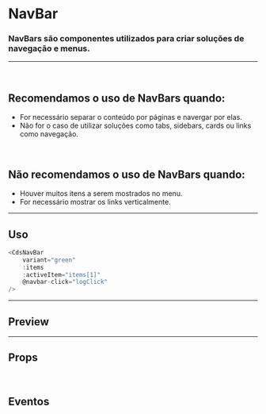 # NavBar

### NavBars são componentes utilizados para criar soluções de navegação e menus.
---
<br>

## Recomendamos o uso de NavBars quando:
- For necessário separar o conteúdo por páginas e navergar por elas.
- Não for o caso de utilizar soluções como tabs, sidebars, cards ou links como navegação.

<br>

## Não recomendamos o uso de NavBars quando:
- Houver muitos itens a serem mostrados no menu.
- For necessário mostrar os links verticalmente.

---

## Uso

```js
<CdsNavBar
	variant="green"
	:items
	:activeItem="items[1]"
	@navbar-click="logClick"
/>
```

---

## Preview

<PreviewBuilder
	:args
	component="CdsNavBar"
	:events="cdsNavBarEvents"
/>

---

## Props

<APITable
	name="CdsNavBar"
	section="props"
/>
<br>

## Eventos

<APITable
	name="CdsNavBar"
	section="events"
/>
<br>

<script setup>
import { ref } from 'vue';
import CdsNavBar from '@/components/NavBar.vue';

const cdsNavBarEvents = [
	'navbar-click'
];

const items = [
	{
		label: 'Mapa de grupo de risco',
		route: {
			path: '/mapa',
			name: 'principal'
		},
	},
	{
		label: 'Liga Saudável',
		route: {
			path: '/liga-saudavel',
			name: 'pagina1'
		},
	},
	{
		label: 'Mapa de calor dos bairros',
		route: {
			path: '/mapa-de-calor',
			name: 'pagina2'
		},
	},
];

const args = ref({
	items,
	activeItem: items[1],
});
</script>
